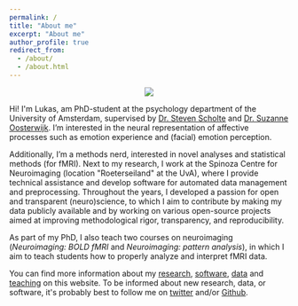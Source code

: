 ```yaml
---
permalink: /
title: "About me"
excerpt: "About me"
author_profile: true
redirect_from: 
  - /about/
  - /about.html
---
```


<p align="center">
  <img src="https://media.giphy.com/media/TFBXVGLkW2FyLD2Ig4/giphy.gif">
</p>

Hi! I'm Lukas, am PhD-student at the psychology department of the University of Amsterdam, supervised by [Dr. Steven Scholte](https://www.uva.nl/profiel/s/c/h.s.scholte/h.s.scholte.html) and [Dr. Suzanne Oosterwijk](https://sites.google.com/site/suzanneoosterwijk/). I’m interested in the neural representation of affective processes such as emotion experience and (facial) emotion perception.

Additionally, I’m a methods nerd, interested in novel analyses and statistical methods (for fMRI). Next to my research, I work at the Spinoza Centre for Neuroimaging (location "Roeterseiland" at the UvA), where I provide technical assistance and develop software for automated data management and preprocessing. Throughout the years, I developed a passion for open and transparent (neuro)science, to which I aim to contribute by making my data publicly available and by working on various open-source projects aimed at improving methodological rigor, transparency, and reproducibility.

As part of my PhD, I also teach two courses on neuroimaging (*Neuroimaging: BOLD fMRI* and *Neuroimaging: pattern analysis*), in which I aim to teach students how to properly analyze and interpret fMRI data.

You can find more information about my [research](research.md), [software](software.md), [data](data.md) and [teaching](teaching.md) on this website. To be informed about new research, data, or software, it's probably best to follow me on [twitter](https://twitter.com/LukasSnoek) and/or [Github](https://github.com/lukassnoek).